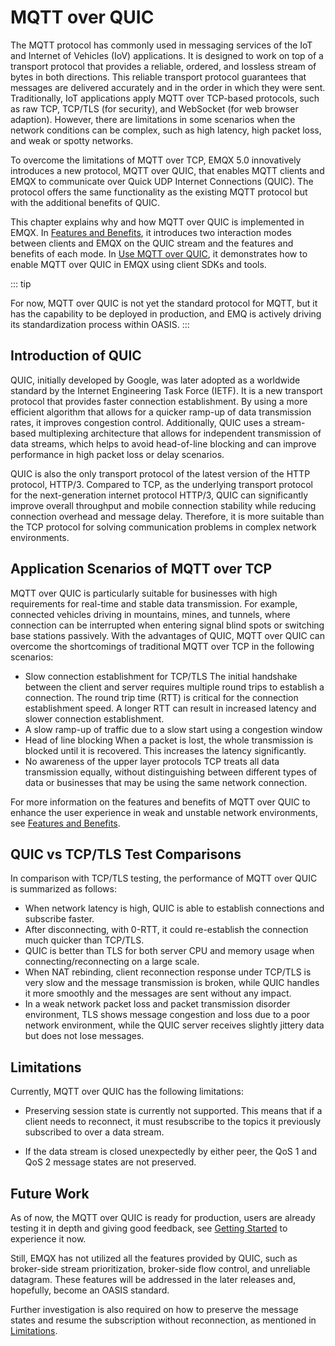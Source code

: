 # MQTT over QUIC

The MQTT protocol has commonly used in messaging services of the IoT and Internet of Vehicles (IoV) applications. It is designed to work on top of a transport protocol that provides a reliable, ordered, and lossless stream of bytes in both directions. This reliable transport protocol guarantees that messages are delivered accurately and in the order in which they were sent. Traditionally, IoT applications apply MQTT over TCP-based protocols, such as raw TCP, TCP/TLS (for security), and WebSocket (for web browser adaption). However, there are limitations in some scenarios when the network conditions can be complex, such as high latency, high packet loss, and weak or spotty networks.

To overcome the limitations of MQTT over TCP, EMQX 5.0 innovatively introduces a new protocol, MQTT over QUIC, that enables MQTT clients and EMQX to communicate over Quick UDP Internet Connections (QUIC). The protocol offers the same functionality as the existing MQTT protocol but with the additional benefits of QUIC. 

This chapter explains why and how MQTT over QUIC is implemented in EMQX. In [Features and Benefits](./features-mqtt-over-quic.md), it introduces two interaction modes between clients and EMQX on the QUIC stream and the features and benefits of each mode. In [Use MQTT over QUIC](./getting-started.md), it demonstrates how to enable MQTT over QUIC in EMQX using client SDKs and tools.

::: tip

For now, MQTT over QUIC is not yet the standard protocol for MQTT, but it has the capability to be deployed in production, and EMQ is actively driving its standardization process within OASIS.
:::

## Introduction of QUIC

QUIC, initially developed by Google, was later adopted as a worldwide standard by the Internet Engineering Task Force (IETF). It is a new transport protocol that provides faster connection establishment.  By using a more efficient algorithm that allows for a quicker ramp-up of data transmission rates, it improves congestion control. Additionally, QUIC uses a stream-based multiplexing architecture that allows for independent transmission of data streams, which helps to avoid head-of-line blocking and can improve performance in high packet loss or delay scenarios.

QUIC is also the only transport protocol of the latest version of the HTTP protocol, HTTP/3. Compared to TCP, as the underlying transport protocol for the next-generation internet protocol HTTP/3, QUIC can significantly improve overall throughput and mobile connection stability while reducing connection overhead and message delay. Therefore, it is more suitable than the TCP protocol for solving communication problems in complex network environments.

## Application Scenarios of MQTT over TCP

MQTT over QUIC is particularly suitable for businesses with high requirements for real-time and stable data transmission. For example, connected vehicles driving in mountains, mines, and tunnels, where connection can be interrupted when entering signal blind spots or switching base stations passively. With the advantages of QUIC, MQTT over QUIC can overcome the shortcomings of traditional MQTT over TCP in the following scenarios: 

- Slow connection establishment for TCP/TLS
  The initial handshake between the client and server requires multiple round trips to establish a connection. The round trip time (RTT)  is critical for the connection establishment speed. A longer RTT can result in increased latency and slower connection establishment.
- A slow ramp-up of traffic due to a slow start using a congestion window 
- Head of line blocking
  When a packet is lost, the whole transmission is blocked until it is recovered. This increases the latency significantly.
- No awareness of the upper layer protocols
  TCP treats all data transmission equally, without distinguishing between different types of data or businesses that may be using the same network connection.

For more information on the features and benefits of MQTT over QUIC to enhance the user experience in weak and unstable network environments, see [Features and Benefits](./features-mqtt-over-quic.md).

## QUIC vs TCP/TLS Test Comparisons

In comparison with TCP/TLS testing, the performance of MQTT over QUIC is summarized as follows:

- When network latency is high, QUIC is able to establish connections and subscribe faster.
- After disconnecting, with 0-RTT, it could re-establish the connection much quicker than TCP/TLS.
- QUIC is better than TLS for both server CPU and memory usage when connecting/reconnecting on a large scale.
- When NAT rebinding, client reconnection response under TCP/TLS is very slow and the message transmission is broken, while QUIC handles it more smoothly and the messages are sent without any impact.
- In a weak network packet loss and packet transmission disorder environment, TLS shows message congestion and loss due to a poor network environment, while the QUIC server receives slightly jittery data but does not lose messages.

## Limitations

Currently, MQTT over QUIC has the following limitations:

- Preserving session state is currently not supported. This means that if a client needs to reconnect, it must resubscribe to the topics it previously subscribed to over a data stream.


- If the data stream is closed unexpectedly by either peer, the QoS 1 and QoS 2 message states are not preserved. 

## Future Work

As of now, the MQTT over QUIC is ready for production, users are already testing it in depth and giving good feedback, see [Getting Started](./getting-started.md) to experience it now.

Still, EMQX has not utilized all the features provided by QUIC, such as broker-side stream prioritization, broker-side flow control, and unreliable datagram. These features will be addressed in the later releases and, hopefully, become an OASIS standard.

Further investigation is also required on how to preserve the message states and resume the subscription without reconnection, as mentioned in [Limitations](#limitations). 
